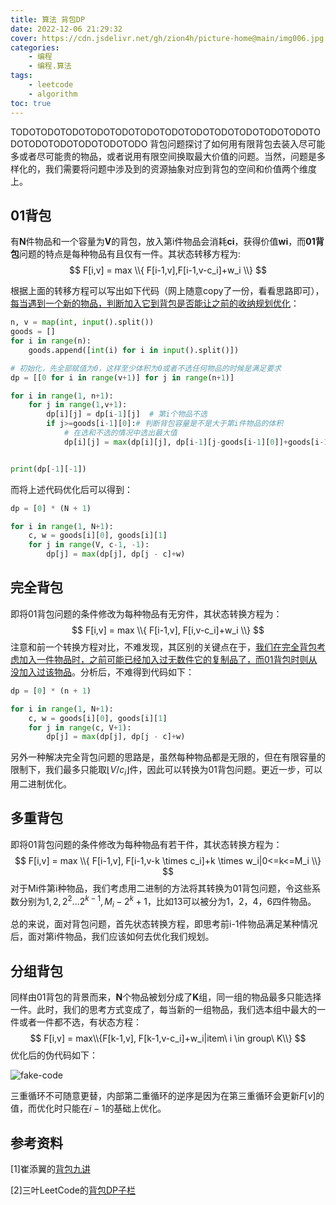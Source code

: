```yaml
---
title: 算法 背包DP
date: 2022-12-06 21:29:32
cover: https://cdn.jsdelivr.net/gh/zion4h/picture-home@main/img006.jpg
categories: 
    - 编程
    - 编程.算法
tags: 
    - leetcode 
    - algorithm
toc: true
---
```

TODOTODOTODOTODOTODOTODOTODOTODOTODOTODOTODOTODOTODOTODOTODOTODOTODOTODO
背包问题探讨了如何用有限背包去装入尽可能多或者尽可能贵的物品，或者说用有限空间换取最大价值的问题。当然，问题是多样化的，我们需要将问题中涉及到的资源抽象对应到背包的空间和价值两个维度上。
<!--more-->

## 01背包

有**N**件物品和一个容量为**V**的背包，放入第i件物品会消耗**ci**，获得价值**wi**，而**01背包**问题的特点是每种物品有且仅有一件。其状态转移方程为:
$$
F[i,v] = max \\{ F[i-1,v],F[i-1,v-c_i]+w_i \\}
$$

根据上面的转移方程可以写出如下代码（网上随意copy了一份，看看思路即可），<u>每当遇到一个新的物品，判断加入它到背包是否能让之前的收纳规划优化</u>：

```python
n, v = map(int, input().split())
goods = []
for i in range(n):
    goods.append([int(i) for i in input().split()])

# 初始化，先全部赋值为0，这样至少体积为0或者不选任何物品的时候是满足要求  
dp = [[0 for i in range(v+1)] for j in range(n+1)]

for i in range(1, n+1):
    for j in range(1,v+1):
        dp[i][j] = dp[i-1][j]  # 第i个物品不选
        if j>=goods[i-1][0]:# 判断背包容量是不是大于第i件物品的体积
            # 在选和不选的情况中选出最大值
            dp[i][j] = max(dp[i][j], dp[i-1][j-goods[i-1][0]]+goods[i-1][1])


print(dp[-1][-1])

```

而将上述代码优化后可以得到：

```python
dp = [0] * (N + 1)

for i in range(1, N+1):
    c, w = goods[i][0], goods[i][1]
    for j in range(V, c-1, -1):
        dp[j] = max(dp[j], dp[j - c]+w)
```

## 完全背包

即将01背包问题的条件修改为每种物品有无穷件，其状态转换方程为：
$$
F[i,v] = max \\{ F[i-1,v], F[i,v-c_i]+w_i \\}
$$
注意和前一个转换方程对比，不难发现，其区别的关键点在于，<u>我们在完全背包考虑加入一件物品时，之前可能已经加入过无数件它的复制品了，而01背包时则从没加入过该物品</u>。分析后，不难得到代码如下：

```python
dp = [0] * (n + 1)

for i in range(1, N+1):
    c, w = goods[i][0], goods[i][1]
    for j in range(c, V+1):
        dp[j] = max(dp[j], dp[j - c]+w)
```

另外一种解决完全背包问题的思路是，虽然每种物品都是无限的，但在有限容量的限制下，我们最多只能取$\lfloor V/c_i \rfloor$件，因此可以转换为01背包问题。更近一步，可以用二进制优化。

## 多重背包

即将01背包问题的条件修改为每种物品有若干件，其状态转换方程为：
$$
F[i,v] = max \\{ F[i-1,v], F[i-1,v-k \times c_i]+k \times w_i|0<=k<=M_i \\}
$$
对于Mi件第i种物品，我们考虑用二进制的方法将其转换为01背包问题，令这些系数分别为$1,2,2^2 ...2^{k-1},M_i−2^k+1$，比如13可以被分为$1，2，4，6$四件物品。



总的来说，面对背包问题，首先状态转换方程，即思考前i-1件物品满足某种情况后，面对第i件物品，我们应该如何去优化我们规划。

## 分组背包

同样由01背包的背景而来，**N**个物品被划分成了**K**组，同一组的物品最多只能选择一件。此时，我们的思考方式变成了，每当新的一组物品，我们选本组中最大的一件或者一件都不选，有状态方程：
$$
F[i,v] = max\\{F[k-1,v], F[k-1,v-c_i]+w_i|item\ i \in group\ K\\}
$$
优化后的伪代码如下：

![fake-code](https://cdn.jsdelivr.net/gh/zion4h/picture-home@main/dp-pack-fake-code.png)

三重循环不可随意更替，内部第二重循环的逆序是因为在第三重循环会更新$F[v]$的值，而优化时只能在$i-1$的基础上优化。

## 参考资料

[1]崔添翼的[背包九讲](https://github.com/tianyicui/pack/blob/master/V2.pdf)

[2]三叶LeetCode的[背包DP子栏](https://github.com/SharingSource/LogicStack-LeetCode/wiki/背包-DP)
